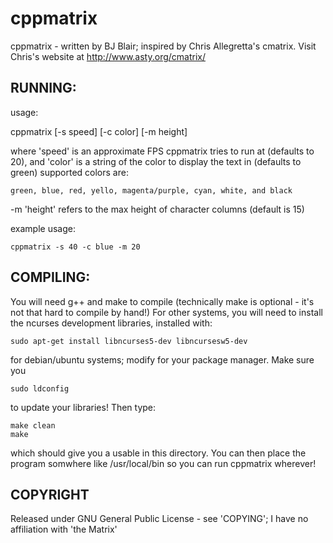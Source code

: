 # cppmatrix
cppmatrix - written by BJ Blair; inspired by Chris Allegretta's
cmatrix. Visit Chris's website at http://www.asty.org/cmatrix/

RUNNING:
-------------------
usage:

   cppmatrix [-s speed] [-c color] [-m height]

where 'speed' is an approximate FPS cppmatrix tries to run at (defaults to 20),
and 'color' is a string of the color to display the text in (defaults to green)
supported colors are:

    green, blue, red, yello, magenta/purple, cyan, white, and black

-m 'height' refers to the max height of character columns (default is 15)

example usage:

    cppmatrix -s 40 -c blue -m 20


COMPILING:
-------------------
You will need g++ and make to compile (technically make is optional - it's not
that hard to compile by hand!)
For other systems, you will need to install the ncurses development libraries,
installed with:

    sudo apt-get install libncurses5-dev libncursesw5-dev

for debian/ubuntu systems; modify for your package manager.
Make sure you

    sudo ldconfig

to update your libraries!
Then type:

    make clean
    make

which should give you a usable in this directory. You can then place the
program somwhere like /usr/local/bin so you can run cppmatrix wherever!

COPYRIGHT
----------
Released under GNU General Public License - see 'COPYING'; I have no 
affiliation with 'the Matrix'
